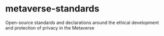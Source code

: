 # metaverse-standards
Open-source standards and declarations around the ethical development and protection of privacy in the Metaverse
